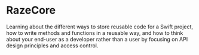 # RazeCore
Learning about the different ways to store reusable code for a Swift project, how to write methods and functions in a reusable way, and how to think about your end-user as a developer rather than a user by focusing on API design principles and access control.
